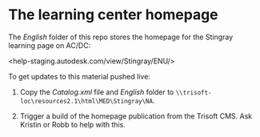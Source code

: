 # The learning center homepage

The *English* folder of this repo stores the homepage for the Stingray learning page on AC/DC:

<help-staging.autodesk.com/view/Stingray/ENU/>

To get updates to this material pushed live:

1.	Copy the *Catalog.xml* file and *English* folder to `\\trisoft-loc\resources2.1\html\MED\Stingray\NA`.

2.	Trigger a build of the homepage publication from the Trisoft CMS. Ask Kristin or Robb to help with this.

